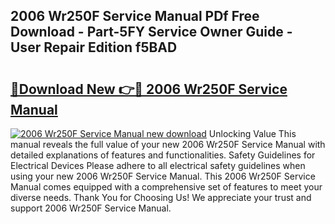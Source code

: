 ## 2006 Wr250F Service Manual PDf Free Download - Part-5FY Service Owner Guide - User Repair Edition f5BAD

# <h2><a href="http://bc24582.oget.top/?id=2006+Wr250F+Service+Manual">🔗Download New 👉🔴 2006 Wr250F Service Manual</a></h2>

[![2006 Wr250F Service Manual new download](https://i.imgur.com/5g1atiW.png)](http://bc24582.oget.top/?id=2006+Wr250F+Service+Manual)
Unlocking Value This manual reveals the full value of your new 2006 Wr250F Service Manual with detailed explanations of features and functionalities. Safety Guidelines for Electrical Devices Please adhere to all electrical safety guidelines when using your new 2006 Wr250F Service Manual. This 2006 Wr250F Service Manual comes equipped with a comprehensive set of features to meet your diverse needs. Thank You for Choosing Us! We appreciate your trust and support 2006 Wr250F Service Manual.
